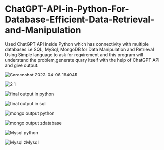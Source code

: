 # ChatGPT-API-in-Python-For-Database-Efficient-Data-Retrieval-and-Manipulation
Used ChatGPT API inside Python which has connectivity with multiple databases i.e SQL, MySql, MongoDB for Data Manipulation and Retrieval
Using Simple language to ask for requirement and this program will understand the problem,generate query itself with the help of ChatGPT API and give output.

![Screenshot 2023-04-06 184045](https://user-images.githubusercontent.com/114352465/230388653-ee8fd210-bbc8-40c5-87e5-c95630ba7e7c.png)

![2 1](https://user-images.githubusercontent.com/114352465/227759714-7a3c0342-7cbe-4e7d-9672-bbd318113ca0.png)

![final output in python](https://user-images.githubusercontent.com/114352465/227759712-e960a06d-42da-4199-aea2-e336ddad8ac8.png)

![final output in sql](https://user-images.githubusercontent.com/114352465/227759323-e44b84b4-6edc-4121-b7cd-969b80b2b0ba.png)

![mongo output python](https://user-images.githubusercontent.com/114352465/227759699-a1a07e79-253d-406f-92ad-ccc1725bc52d.png)

![mongo output zdatabase](https://user-images.githubusercontent.com/114352465/227759332-657c8437-738c-41d0-93f8-b3c906a88573.png)

![Mysql python](https://user-images.githubusercontent.com/114352465/227759707-51323ac7-ffdf-426d-b489-fd21af9f2a2c.png)

![Mysql zMysql](https://user-images.githubusercontent.com/114352465/227759339-ef07c80c-486c-4c31-a10d-801cf589023e.png)
